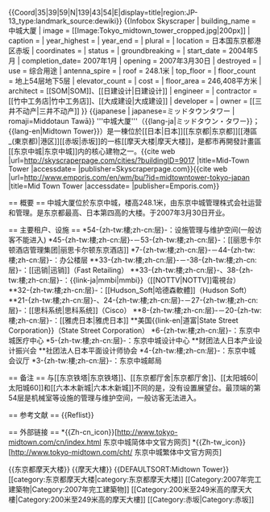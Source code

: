 {{Coord|35|39|59|N|139|43|54|E|display=title|region:JP-13_type:landmark_source:dewiki}}
{{Infobox Skyscraper
| building_name  = 中城大厦
| image          =
[[Image:Tokyo_midtown_tower_cropped.jpg|200px]]
| caption        = 
| year_highest   =
| year_end       =
| plural         =
| location       = 日本国东京都港区赤坂
| coordinates    =
| status         =
| groundbreaking = 
| start_date     = 2004年5月
| completion_date= 2007年1月
| opening        = 2007年3月30日
| destroyed      =
| use            = 综合用途
| antenna_spire  =
| roof           = 248.1米
| top_floor      = 
| floor_count    = 地上54层地下5层
| elevator_count =
| cost           =
| floor_area     = 246,408平方米
| architect      = [[SOM|SOM]]、[[日建设计|日建设计]]
| engineer       = 
| contractor     = [[竹中工务店|竹中工务店]]、[[大成建设|大成建设]]
| developer      = 
| owner          = [[三井不动产|三井不动产]]
}}
{{japanese
| japanese=ミッドタウンタワー
| romaji=Middotaun Tawā}}
'''中城大厦'''（{{lang-ja|ミッドタウン・タワー}}；{{lang-en|Midtown Tower}}）是一棟位於[[日本|日本]][[东京都|东京都]][[港區_(東京都)|港区]][[赤坂|赤坂]]的一栋[[摩天大楼|摩天大楼]]，是都市再開發計畫區[[东京中城|东京中城]]内的核心建物之一。<ref name="MTT SCP">{{cite web |url=http://skyscraperpage.com/cities/?buildingID=9017 |title=Mid-Town Tower |accessdate= |publisher=Skyscraperpage.com}}</ref><ref name="MTT EMP">{{cite web |url=http://www.emporis.com/en/wm/bu/?id=midtowntower-tokyo-japan |title=Mid Town Tower |accessdate= |publisher=Emporis.com}}</ref>

== 概要 ==
中城大厦位於东京中城，楼高248.1米，由东京中城管理株式会社运营和管理。是东京都最高、日本第四高的大楼。于2007年3月30日开业。

== 主要租户、设施 ==
*54-{zh-tw:樓;zh-cn:层}-：设施管理与维护空间(一般访客不能进入)
*45-{zh-tw:樓;zh-cn:层}-－53-{zh-tw:樓;zh-cn:层}-：[[丽思卡尔顿酒店管理集团|丽思卡尔顿东京酒店]]
*7-{zh-tw:樓;zh-cn:层}-－44-{zh-tw:樓;zh-cn:层}-：办公楼层
**33-{zh-tw:樓;zh-cn:层}-－-38-{zh-tw:樓;zh-cn:层}-：[[迅销|迅销]]（Fast Retailing）
**33-{zh-tw:樓;zh-cn:层}-、38-{zh-tw:樓;zh-cn:层}-：{{link-ja|mmbi|mmbi}}（[[NOTTV|NOTTV]]電視台）
**32-{zh-tw:樓;zh-cn:层}-：[[Hudson_Soft|哈德森軟體]]（Hudson Soft）
**21-{zh-tw:樓;zh-cn:层}-、24-{zh-tw:樓;zh-cn:层}-－27-{zh-tw:樓;zh-cn:层}-：[[思科系统|思科系统]]（Cisco）
**8-{zh-tw:樓;zh-cn:层}-－20-{zh-tw:樓;zh-cn:层}-：[[雅虎日本|雅虎日本]]
**美国{{link-en|道富|State Street Corporation}}（State Street Corporation） 
*6-{zh-tw:樓;zh-cn:层}-：东京中城医疗中心
*5-{zh-tw:樓;zh-cn:层}-：东京中城设计中心
**财团法人日本产业设计振兴会
**社团法人日本平面设计师协会
*4-{zh-tw:樓;zh-cn:层}-：东京中城会议厅
*3-{zh-tw:樓;zh-cn:层}-：东京中城邮局

== 备注 ==
与[[东京铁塔|东京铁塔]]、[[东京都厅舍|东京都厅舍]]、[[太阳城60|太阳城60]]和[[六本木新城|六本木新城]]不同的是，没有设置展望台。最顶端的第54层是机械室等设施的管理与维护空间，一般访客无法进入。

== 参考文献 ==
{{Reflist}}

== 外部链接 ==
*{{Zh-cn_icon}}[http://www.tokyo-midtown.com/cn/index.html 东京中城简体中文官方网页]
*{{Zh-tw_icon}}[http://www.tokyo-midtown.com/cht/ 东京中城繁体中文官方网页]

{{东京都摩天大楼}}
{{摩天大樓}}
{{DEFAULTSORT:Midtown Tower}}
[[category:东京都摩天大楼|category:东京都摩天大楼]]
[[Category:2007年完工建築物|Category:2007年完工建築物]]
[[Category:200米至249米高的摩天大樓|Category:200米至249米高的摩天大樓]]
[[Category:赤坂|Category:赤坂]]